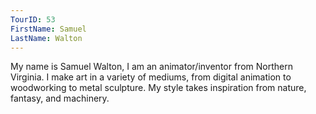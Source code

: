 ```yaml
---
TourID: 53
FirstName: Samuel
LastName: Walton
---
```

My name is Samuel Walton, I am an animator/inventor from Northern Virginia. I make art in a variety of mediums, from digital animation to woodworking to metal sculpture. My style takes inspiration from nature, fantasy, and machinery.
